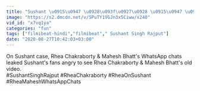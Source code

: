 ```yaml
---
title: "Sushant \u0915\u0947 \u0928\u093f\u0927\u0928 \u0915\u0947 \u092c\u093e\u0926 Mahesh Bhatt \u0928\u0947 Rhea Chakraborty \u0915\u094b \u0915\u094d\u092f\u094b\u0902 \u0915\u093f\u092f\u093e \u0925\u093e Call ? FilmiBeat"
image: "https://s2.dmcdn.net/v/SPuTY1VGJn3x5Ciww/x240"
vid_id: "x7vq1ya"
categories: "fun"
tags: ["filmibeat-hindi","filmibeat"," Sushant Singh Rajput"]
date: "2020-08-27T10:42:03+03:00"
---
```

On Sushant case, Rhea Chakraborty &amp; Mahesh Bhatt's WhatsApp chats leaked Sushant's fans angry to see Rhea Chakraborty &amp; Mahesh Bhatt's old video.   <br>#SushantSinghRajput #RheaChakraborty #RheaOnSushant #RheaMaheshWhatsAppChats
